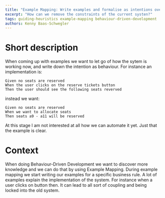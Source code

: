 ```yaml
---
title: "Example Mapping: Write examples and formalise as intentions over implementation"
excerpt: "How can we remove the constraints of the current systen?"
tags: guiding-heuristics example-mapping behaviour-driven-development
authors: Kenny Baas-Schwegler
---
```


# Short description

When coming up with examples we want to let go of how the sytem is working now, and write down the intention as behaviour. For instance an implementation is:

```
Given no seats are reserved
When the user clicks on the reserve tickets button
Then the user should see the following seats reverved
```

 instead we want:

```
Given no seats are reserved
When we want to allocate seats
Then seats a9 - a11 will be reserved
```

At this stage I am not interested at all how we can automate it yet. Just that the example is clear.


# Context

When doing Behaviour-Driven Development we want to discover more knowledge and we can do that by using Example Mapping. During example mapping we start writing our examples for a specific business rule. A lot of examples explain the implementation of the system. For instance when a user clicks on button then. It can lead to all sort of coupling and being locked into the old system.